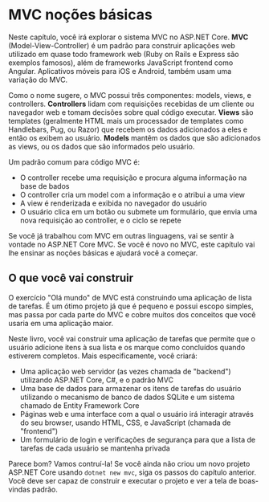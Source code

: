 # MVC noções básicas
Neste capítulo, você irá explorar o sistema MVC no ASP.NET Core. **MVC** (Model-View-Controller) é um padrão para construir aplicações web utilizado em quase todo framework web (Ruby on Rails e Express são exemplos famosos), além de frameworks JavaScript frontend como Angular. Aplicativos móveis para iOS e Android, também usam uma variação do MVC.

Como o nome sugere, o MVC possui três componentes: models, views, e controllers. **Controllers** lidam com requisições recebidas de um cliente ou navegador web e tomam decisões sobre qual código executar. **Views** são templates (geralmente HTML mais um processador de templates como Handlebars, Pug, ou Razor) que recebem os dados adicionados a eles e então os exibem ao usuário. **Models** mantêm os dados que são adicionados as views, ou os dados que são informados pelo usuário.

Um padrão comum para código MVC é:

* O controller recebe uma requisição e procura alguma informação na base de bados
* O controller cria um model com a informação e o atribui a uma view
* A view é renderizada e exibida no navegador do usuário
* O usuário clica em um botão ou submete um formulário, que envia uma nova requisição ao controller, e o ciclo se repete

Se você já trabalhou com MVC em outras linguagens, vai se sentir à vontade no ASP.NET Core MVC. Se você é novo no MVC, este capítulo vai lhe ensinar as noções básicas e ajudará você a começar.

## O que você vai construir
O exercício "Olá mundo" de MVC está construindo uma aplicação de lista de tarefas. É um ótimo projeto já que é pequeno e possui escopo simples, mas passa por cada parte do MVC e cobre muitos dos conceitos que você usaria em uma aplicação maior.

Neste livro, você vai construir uma aplicação de tarefas que permite que o usuário adicione itens à sua lista e os marque como concluídos quando estiverem completos. Mais especificamente, você criará:

* Uma aplicação web servidor (as vezes chamada de "backend") utilizando ASP.NET Core, C#, e o padrão MVC
* Uma base de dados para armazenar os itens de tarefas do usuário utilizando o mecanismo de banco de dados SQLite e um sistema chamado de Entity Framework Core
* Páginas web e uma interface com a qual o usuário irá interagir através do seu browser, usando HTML, CSS, e JavaScript (chamada de "frontend")
* Um formulário de login e verificações de segurança para que a lista de tarefas de cada usuário se mantenha privada

Parece bom? Vamos contruí-la! Se você ainda não criou um novo projeto ASP.NET Core usando `dotnet new mvc`, siga os passos do capítulo anterior. Você deve ser capaz de construir e executar o projeto e ver a tela de boas-vindas padrão.
